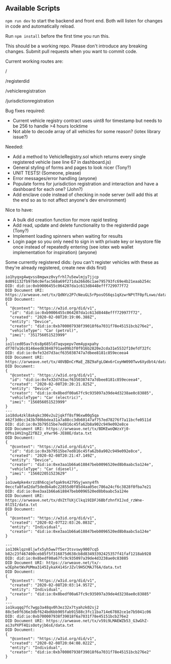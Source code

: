 ## Available Scripts

`npm run dev` to start the backend and front end. Both will listen for changes in code and automatically reload.

Run `npm install` before the first time you run this.


This should be a working repo. Please don't introduce any breaking changes. Submit pull requests when you want to commit code.

Current working routes are:

/

/registerdid

/vehicleregistration

/jurisdictionregistration


Bug fixes required:
* Current vehicle registry contract uses uint8 for timestamp but needs to be 256 to handle >4 hours locktime
* Not able to decode array of all vehicles for some reason? (iotex library issue?)

Needed:

* Add a method to VehicleRegistry.sol which returns every single registered vehicle (see line 67 in dashboard.js)
* General styling of forms and pages to look nicer (Tony?)
* UNIT TESTS! (Someone, please)
* Error messages/error handling (anyone)
* Populate forms for jurisdiction registration and interaction and have a dashboard for each one? (John?)
* Add enclave code instead of checking in node server (will add this at the end so as to not affect anyone's dev environment)


Nice to have:

* A bulk did creation function for more rapid testing
* Add read, update and delete functionality to the registerdid page (Tony?)
* Implement loading spinners when waiting for results
* Login page so you only need to sign in with private key or keystore file once instead of repeatedly entering (see iotex web wallet implementation for inspiration) (anyone)



Some currently registered dids:
(you can't register vehicles with these as they're already registered, create new dids first)
```
io1hyqxg4wqvss8mgwxz0vyfrhl7u5ewlmjy7jjcp
8d091132fb97b0c0efac568a69f271da266d6c1ae795793fc69e4b21eaab254c
DID: did:io:0xb9006455c064207da1c613d8448efff729977f72
DID Document URI: https://arweave.net/tx/QdNYz2P7cNeuGL5rPposOS6qs1qXzwrNPtTF0pfLxwo/data.txt
DID Document:
{
  "@context": "https://w3id.org/did/v1",
  "id": "did:io:0xb9006455c064207da1c613d8448efff729977f72",
  "created": "2020-02-08T20:19:06.388Z",
  "entity": "Device",
  "creator": "did:io:0xb700007938f39018f6a7031f78e45151bcb276e2",
  "vehicleType": "Car (petrol)",
  "imei": "351756051523999"
}
io1lced05av7c6s8p685ld7aqvpepv7em4ypxpahy
df707a16c0146eed83848791ae09b3f0f916b2820e2cda31e5532f10efdf32fc
DID: did:io:0xfe32d7d3acf635038747a7dbee8181c859eceea4
DID Document URI: https://arweave.net/tx/40VBDnCrMaE_ZBZ9aFgLGWx6rCoyHW090Twv6Xydbt4/data.txt
DID Document:
{
  "@context": "https://w3id.org/did/v1",
  "id": "did:io:0xfe32d7d3acf635038747a7dbee8181c859eceea4",
  "created": "2020-02-08T20:20:21.825Z",
  "entity": "Device",
  "creator": "did:io:0x8bedf00a67fc9c935097a39de4d3238ae0c83885",
  "vehicleType": "Car (electric)",
  "imei": "156056051523999"
}
---
io18du4zkl8akqkc306v2u2jqkff8sf96xw00g5qa
462f3d0cc343b700bbdea31a7a88cc3db60147af757ed78276f7a11bcfe0511d
DID: did:io:0x3b79515be7ed816c45fa62b8a902c949e092e8ce
DID Document URI: https://arweave.net/tx/BDKEwoQWzxYj0-OPhs1HV2ngZ2fBZJ_eYwr96-JE88E/data.txt
DID Document:
{
  "@context": "https://w3id.org/did/v1",
  "id": "did:io:0x3b79515be7ed816c45fa62b8a902c949e092e8ce",
  "created": "2020-02-08T20:21:47.149Z",
  "entity": "Device",
  "creator": "did:io:0xe3aa1b66a618847beb0096520ed8b0aabc5a124e",
  "vehicleType": "Car (diesel)",
  "imei": "156022051523629"
}
io1uw4pke4xrzz8h6cqjefqak9s42795yjwxny4fh
0eccfa8fad2daf5dedb4a0c22855d0f85d4aa05ec786a24cf6c3828f0fba7e21
DID: did:io:0xe3aa1b66a618847beb0096520ed8b0aabc5a124e
DID Document URI: https://arweave.net/tx/dVZtTUXjClkq19IDFJ6BbfzhnfXIJxd_rzWne-8lI5I/data.txt
DID Document:
{
  "@context": "https://w3id.org/did/v1",
  "created": "2020-02-07T22:03:26.083Z",
  "entity": "Individual",
  "creator": "did:io:0xe3aa1b66a618847beb0096520ed8b0aabc5a124e"
}

---
io130klqzn8ljwfx5yh5ww7f5er3tsvswy9007cq5
b82c23f467400ceb85f5f316875d638cb8d83493392425357f41faf1218ab928
DID: did:io:0x8bedf00a67fc9c935097a39de4d3238ae0c83885
DID Document URI: https://arweave.net/tx/-w3EphetWxPUMma3145IykaX414SrJZvl9H5CMAJT6A/data.txt
DID Document:
{
  "@context": "https://w3id.org/did/v1",
  "created": "2020-02-08T20:03:14.957Z",
  "entity": "Individual",
  "creator": "did:io:0x8bedf00a67fc9c935097a39de4d3238ae0c83885"
}
---
io1kuqqq7fc7wgp3a48qv0h3ez32x7tyahzk02sj2
88c5e0f636e3dbf624bd6bb905fab91588c3fc11ba714e67882ce1e7b5041c06
DID: did:io:0xb700007938f39018f6a7031f78e45151bcb276e2
DID Document URI: https://arweave.net/tx/v59i9LMAEWZb53_G3wGhZ-ai3sPXPT4QisOotyjb6sE/data.txt
DID Document:
{
  "@context": "https://w3id.org/did/v1",
  "created": "2020-02-08T20:04:08.022Z",
  "entity": "Individual",
  "creator": "did:io:0xb700007938f39018f6a7031f78e45151bcb276e2"
}

```
